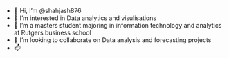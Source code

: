 - 👋 Hi, I’m @shahjash876
- 👀 I’m interested in Data analytics and visulisations 
- 🌱 I’m a masters student majoring in information technology and analytics at Rutgers business school 
- 💞️ I’m looking to collaborate on Data analysis and forecasting projects
- 📫 

<!---
shahjash876/shahjash876 is a ✨ special ✨ repository because its `README.md` (this file) appears on your GitHub profile.
You can click the Preview link to take a look at your changes.
--->
